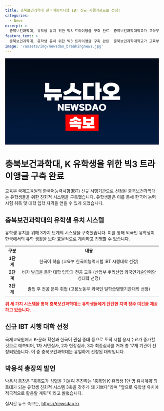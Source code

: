 ```yaml
---
title: 충북보건과학대 한국어능력시험 IBT 신규 시행기관으로 선정!
categories:
  - News
excerpt: >
  충북보건과학대, 유학생 유치 위한 빅3 트라이앵글 구축 완료  충북보건과학대학교가 교육부 국제교육원의 한국어능력시험(TOPIK) IBT 신규 시행기관으로 선정되어 유학생들의 본과 입학자격 획득이 가능해졌다. 이를 통해 충북보건과학대는 외국인 유학생 유치를 위한 3단계 시스템을 완료하게 되었고, 지역 정주 여건을 강화했다. 이에 대해 박용석 총장은 충북도가 추진하는 충북형 K-유학생 1만 명 유치계획의 토대가 되는 유학생 친화적 시스템을 갖추게 되어 기쁘다고 말했다.
feature_text: >
  충북보건과학대, 유학생 유치 위한 빅3 트라이앵글 구축 완료  충북보건과학대학교가 교육부 국제교육원의 한국어능력시험(TOPIK) IBT 신규 시행기관으로 선정되어 유학생들의 본과 입학자격 획득이 가능해졌다. 이를 통해 충북보건과학대는 외국인 유학생 유치를 위한 3단계 시스템을 완료하게 되었고, 지역 정주 여건을 강화했다. 이에 대해 박용석 총장은 충북도가 추진하는 충북형 K-유학생 1만 명 유치계획의 토대가 되는 유학생 친화적 시스템을 갖추게 되어 기쁘다고 말했다.
image: '/assets/img/newsdao_breakingnews.jpg'
---
```


<p><img src="/assets/img/newsdao_breakingnews.jpg" alt="pcversion 속보" /></p>

<h1>충북보건과학대, K 유학생을 위한 빅3 트라이앵글 구축 완료</h1>

<p>교육부 국제교육원의 한국어능력시험(IBT) 신규 시행기관으로 선정된 충북보건과학대는 유학생들을 위한 친화적 시스템을 구축했습니다. 유학생들은 이를 통해 한국어 능력시험 취득 및 대학 입학 자격을 얻을 수 있게 되었습니다.</p>

<h2 data-ke-size="size26">충북보건과학대의 유학생 유치 시스템</h2>

<p data-ke-size="size16">유학생 유치를 위해 3가지 단계의 시스템을 구축했습니다. 이를 통해 외국인 유학생이 한국에서의 유학 생활을 보다 효율적으로 계획하고 진행할 수 있습니다.</p>

<table>
  <tr>
    <th>구분</th>
    <th>내용</th>
  </tr>
  <tr>
    <td style="text-align: center; height: 17px;"><b>1단계</b></td>
    <td style="text-align: center; height: 17px;">한국어 학습 (교육부 한국어능력시험 IBT 시행대학 선정)</td>
  </tr>
  <tr>
    <td style="text-align: center; height: 17px;"><b>2단계</b></td>
    <td style="text-align: center; height: 17px;">비자 발급을 통한 대학 입학과 전공 교육 (산업부 뿌리산업 외국인기술인력양성대학 선정)</td>
  </tr>
  <tr>
    <td style="text-align: center; height: 17px;"><b>3단계</b></td>
    <td style="text-align: center; height: 17px;">졸업 후 전공 분야 취업 (고용노동부 외국인 일학습병행기관대학 선정)</td>
  </tr>
</table>

<p><b><span style="color: #ee2323;">위 세 가지 시스템을 통해 충북보건과학대는 유학생들에게 탄탄한 지역 정주 여건을 제공하고 있습니다.</span></b></p>

<h2 data-ke-size="size26">신규 IBT 시행 대학 선정</h2>

<p data-ke-size="size16">국제교육원에서 K-문화 확산과 한국어 관심 증대 등으로 토픽 시험 응시수요가 증가할 것으로 예측되어, 1차 서면심사, 2차 현장심사, 3차 최종심사를 거쳐 총 17개 기관이 선정되었습니다. 이 중 충북보건과학대는 유일하게 선정된 대학입니다.</p>

<h2 data-ke-size="size26">박용석 총장의 발언</h2>

<p data-ke-size="size16">박용석 총장은 "충북도가 심혈을 기울여 추진하는 '충북형 K-유학생 1만 명 유치계획'의 토대가 되는 유학생 친화적 시스템 3축을 갖추게 돼 기쁘다"라며 "앞으로 유학생 유치에 적극적으로 활용할 계획"이라고 밝혔습니다.</p>
실시간 뉴스 속보는, <a href="https://newsdao.kr" rel="dofollow">https://newsdao.kr</a>


